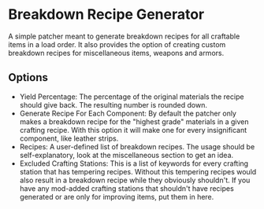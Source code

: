 # Breakdown Recipe Generator
A simple patcher meant to generate breakdown recipes for all craftable items in a load order. It also provides the option of creating custom breakdown recipes for miscellaneous items, weapons and armors.

## Options
- Yield Percentage: The percentage of the original materials the recipe should give back. The resulting number is rounded down.
- Generate Recipe For Each Component: By default the patcher only makes a breakdown recipe for the "highest grade" materials in a given crafting recipe. With this option it will make one for every insignificant component, like leather strips.
- Recipes: A user-defined list of breakdown recipes. The usage should be self-explanatory, look at the miscellaneous section to get an idea.
- Excluded Crafting Stations: This is a list of keywords for every crafting station that has tempering recipes. Without this tempering recipes would also result in a breakdown recipe while they obviously shouldn't. If you have any mod-added crafting stations that shouldn't have recipes generated or are only for improving items, put them in here.
